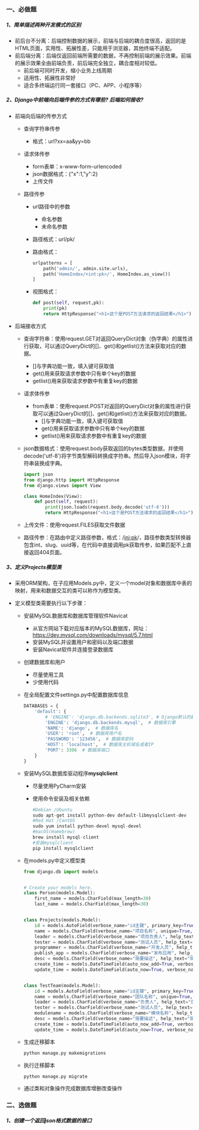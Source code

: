 ### 一、必做题

##### 1、简单描述两种开发模式的区别

- 前后台不分离：后端控制数据的展示，前端与后端的耦合度很高，返回的是HTML页面，实用性、拓展性差，只能用于浏览器，其他终端不适配。
- 前后端分离：后端仅返回前端所需要的数据，不再控制前端的展示效果。前端的展示效果全由前端负责，前后端完全独立，耦合度相对较低。
    - 前后端可同时开发，缩小业务上线周期
    - 适用性、拓展性非常好
    - 适合多终端运行同一套接口（PC、APP、小程序等）

##### 2、Django中前端向后端传参的方式有哪些? 后端如何接收?

- 前端向后端的传参方式
  - 查询字符串传参
    
      - 格式：url?xx=aa&yy=bb
  - 请求体传参
      - form表单：x-www-form-urlencoded
      - json数据格式：{"x":1,"y":2}
      - 上传文件
  - 路径传参
      - url路径中的参数
        - 命名参数
        - 未命名参数
        
      - 路径格式：url/pk/
      
      - 路由格式：
      
        ```python
        urlpatterns = [
            path('admin/', admin.site.urls),
            path('HomeIndex/<int:pk>/', HomeIndex.as_view())
        ]
        ```
      
      - 视图格式：
      
        ```python
        def post(self, request,pk):
            print(pk)
            return HttpResponse("<h1>这个是POST方法请求的返回结果</h1>")
        ```
- 后端接收方式
  
  - 查询字符串：使用request.GET对返回QueryDict对象（伪字典）的属性进行获取，可以通过QueryDict的[]、get()和getlist()方法来获取对应的数据。
  
    - []与字典功能一致，填入键可获取值
    - get()用来获取请求参数中只有单个key的数据
    - getlist()用来获取请求参数中有重复key的数据
  
  - 请求体传参
  
    - from表单：使用request.POST对返回的QueryDict对象的属性进行获取可以通过QueryDict的[]、get()和getlist()方法来获取对应的数据。
      - []与字典功能一致，填入键可获取值
      - get()用来获取请求参数中只有单个key的数据
      - getlist()用来获取请求参数中有重复key的数据
  
  - json数据格式：使用request.body获取返回的bytes类型数据，并使用decode('utf-8')将字节类型解码转换成字符串。然后导入json模块，将字符串装换成字典。
  
    ```python
    import json
    from django.http import HttpResponse
    from django.views import View
    
    class HomeIndex(View):
        def post(self, request):
            print(json.loads(request.body.decode('utf-8')))
            return HttpResponse("<h1>这个是POST方法请求的返回结果</h1>")
    
    ```
  
  - 上传文件：使用request.FILES获取文件数据
  
  - 路径传参：在路由中定义路径参数，格式：/<ini:pk>/，路径参数类型转换器包含int、slug、uuid等，在代码中直接调用pk获取传参，如果匹配不上直接返回404页面。

##### 3、定义Projects模型类

- 采用ORM架构，在子应用Models.py中，定义一个model对象和数据库中表的映射，用来和数据交互的类可以称作为模型类。

- 定义模型类需要执行以下步骤：
  
  - 安装MySQL数据库和数据库管理软件Navicat
  
    - 从官方网站下载对应版本的MySQL数据库，网址：https://dev.mysql.com/downloads/mysql/5.7.html
    - 安装MySQL并设置用户和密码以及端口数据
    - 安装Navicat软件并连接登录数据库
  
  - 创建数据库和用户
  
    - 尽量使用工具
    - 少使用代码
  
  - 在全局配置文件settings.py中配置数据库信息
  
    ```python
    DATABASES = {
        'default': {
            # 'ENGINE': 'django.db.backends.sqlite3', # Django默认的数据库为sqlite3
            'ENGINE': 'django.db.backends.mysql',  # 数据库引擎
            'NAME': 'django',  # 数据库名
            'USER': 'root',  # 数据库用户名
            'PASSWORD': '123456',  # 数据库密码
            'HOST': 'localhost',  # 数据库主机域名或者IP
            'PORT': 3306  # 数据库端口
        }
    }
    ```
  
  - 安装MySQL数据库驱动程序**mysqlclient**
  
    - 尽量使用PyCharm安装
  
    - 使用命令安装及相关依赖
  
      ```python
      #Debian /Ubuntu
      sudo apt-get install python-dev default-libmysqlclient-dev
      #Red Hat /CentOS
      sudo yum install python-devel mysql-devel
      #macOS(Homebrew)
      brew install mysql-client
      #安装mysqlclient
      pip install mysqlclient
      ```
  
  - 在models.py中定义模型类
  
    ```python
    from django.db import models
    
    
    # Create your models here.
    class Person(models.Model):
        first_name = models.CharField(max_length=30)
        last_name = models.CharField(max_length=30)
    
    
    class Projects(models.Model):
        id = models.AutoField(verbose_name="id主键", primary_key=True, help_text="id主键")
        name = models.CharField(verbose_name="项目名称", unique=True, help_text="项目名称", max_length=200)
        leader = models.CharField(verbose_name="项目负责人", help_text="项目负责人", max_length=50)
        tester = models.CharField(verbose_name="测试人员", help_text="测试人员", max_length=50)
        programmer = models.CharField(verbose_name="开发人员", help_text="开发人员", max_length=50)
        publish_app = models.CharField(verbose_name="发布应用", help_text="发布应用", max_length=100)
        desc = models.CharField(verbose_name="简要描述", help_text="简要描述", max_length=200, default="", blank=True, null=True)
        create_time = models.DateTimeField(auto_now_add=True, verbose_name="创建时间", help_text="创建时间")
        update_time = models.DateTimeField(auto_now=True, verbose_name="更新时间", help_text="更新时间")
    
    
    class TestTeam(models.Model):
        id = models.AutoField(verbose_name="id主键", primary_key=True, help_text="id主键")
        name = models.CharField(verbose_name="团队名称", unique=True, help_text="团队名称", max_length=200)
        leader = models.CharField(verbose_name="负责人", help_text="负责人", max_length=50)
        tester = models.CharField(verbose_name="测试人员", help_text="测试人员", max_length=50)
        modulename = models.CharField(verbose_name="模块名称", help_text="模块名称", max_length=200)
        desc = models.CharField(verbose_name="简要描述", help_text="简要描述", max_length=200, default="", blank=True, null=True)
        create_time = models.DateTimeField(auto_now_add=True, verbose_name="创建时间", help_text="创建时间")
        update_time = models.DateTimeField(auto_now=True, verbose_name="更新时间", help_text="更新时间")
    
    ```
  
  - 生成迁移脚本
  
    ```python
    python manage.py makemigrations
    ```
  
  - 执行迁移脚本
  
    ```python
    python manage.py migrate
    ```
  
  - 通过类和对象操作完成数据库增删改查操作

### 二、选做题

##### 1、创建一个返回json格式数据的接口


